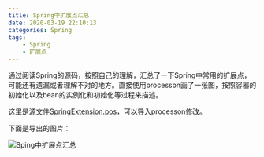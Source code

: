 ```yaml
---
title: Spring中扩展点汇总
date: 2020-03-19 22:10:13
categories: Spring
tags:
	- Spring
	- 扩展点
---
```

通过阅读Spring的源码，按照自己的理解，汇总了一下Spring中常用的扩展点，可能还有遗漏或者理解不对的地方。直接使用processon画了一张图，按照容器的初始化以及bean的实例化和初始化等过程来描述。

<!--more-->

这里是源文件[SpringExtension.pos](SpringExtension.pos)，可以导入processon修改。

下面是导出的图片：

![Sping中扩展点汇总](SpringExtension.png)
